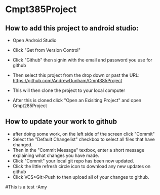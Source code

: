 # Cmpt385Project

## How to add this project to android studio:

* Open Android Studio

* Click "Get from Version Control"
* Click "Github" then signin with the email and password you use for github
* Then select this project from the drop down or past the URL: https://github.com/AndrewDunham/Cmpt385Project
* This will then clone the project to your local computer
* After this is cloned click "Open an Exisiting Project" and open Cmpt285Project

## How to update your work to github
* after doing some work, on the left side of the screen click "Commit"
* Select the "Default Changelist" checkbox to select all files that have changed.
* Then in the "Commit Message" textbox, enter a short message explaining what changes you have made.
* Click "Commit" your local git repo has been now updated.
* Click the little refresh circle icon to download any new updates on github
* Click VCS>Git>Push to then upload all of your changes to github.

#This is a test -Amy


